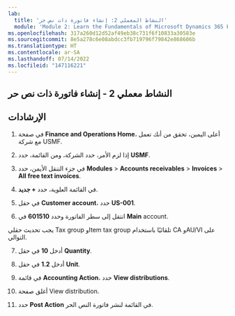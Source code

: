 ```yaml
---
lab:
  title: 'النشاط المعملي 2: إنشاء فاتورة ذات نص حر'
  module: 'Module 2: Learn the Fundamentals of Microsoft Dynamics 365 Finance'
ms.openlocfilehash: 317a260d12d52af49eb38c731f6f10833a30583e
ms.sourcegitcommit: 8e5a278c6e08abdcc3fb719796f79842e868606b
ms.translationtype: HT
ms.contentlocale: ar-SA
ms.lasthandoff: 07/14/2022
ms.locfileid: "147116221"
---
```

## <a name="lab-2---create-a-free-text-invoice"></a>النشاط معملي 2 - إنشاء فاتورة ذات نص حر

## <a name="instructions"></a>الإرشادات

1. في صفحة **Finance and Operations Home**، أعلى اليمين، تحقق من أنك تعمل مع شركة USMF.

2. إذا لزم الأمر، حدد الشركة، ومن القائمة، حدد **USMF**.

3. في جزء التنقل الأيمن، حدد **Modules** > **Accounts receivables** > **Invoices** > **All free text invoices**.

4. في القائمة العلوية، حدد **+ جديد**.

5. في حقل **Customer account**، حدد **US-001**.

6. انتقل إلى سطر الفاتورة وحدد **601510** في **Main** account.

يجب تحديث حقلي Tax group وItem tax group تلقائيًا باستخدام CA وAU/VI على التوالي.

7. أدخل **10** في حقل **Quantity**.

8. أدخل **1.2** في حقل **Unit**.

9. في قائمة **Accounting Action**، حدد **View distributions**. 

10. أغلق صفحة View distribution.

11. حدد **Post Action** في القائمة لنشر فاتورة النص الحر.
